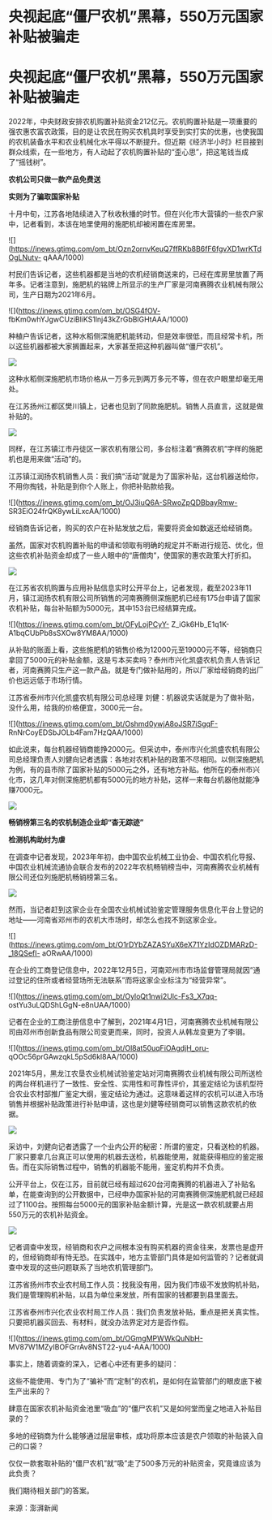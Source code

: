 # 央视起底“僵尸农机”黑幕，550万元国家补贴被骗走

# 央视起底“僵尸农机”黑幕，550万元国家补贴被骗走

2022年，中央财政安排农机购置补贴资金212亿元。农机购置补贴是一项重要的强农惠农富农政策，目的是让农民在购买农机具时享受到实打实的优惠，也使我国的农机装备水平和农业机械化水平得以不断提升。但近期《经济半小时》栏目接到群众线索，在一些地方，有人动起了农机购置补贴的“歪心思”，把这笔钱当成了“摇钱树”。

**农机公司只做一款产品免费送**

**实则为了骗取国家补贴**

十月中旬，江苏各地陆续进入了秋收秋播的时节。但在兴化市大营镇的一些农户家中，记者看到，本该在地里使用的施肥机却被闲置在库房里。

![](https://inews.gtimg.com/om_bt/Ozn2ornvKeuQ7ffRKb8B6fF6fgvXD1wrKTdOgLNutv-
qAAA/1000)

村民们告诉记者，这些机器都是当地的农机经销商送来的，已经在库房里放置了两年多。记者注意到，施肥机的铭牌上所显示的生产厂家是河南赛腾农业机械有限公司，生产日期为2021年6月。

![](https://inews.gtimg.com/om_bt/OSG4fOV-
fbKm0whYJgwCUziBliKS1lnj43kZrGbBlGHtAAA/1000)

种植户告诉记者，这种水稻侧深施肥机能转动，但是效率很低，而且经常卡机，所以这些机器都被大家搁置起来，大家甚至把这种机器叫做“僵尸农机”。

![](https://inews.gtimg.com/om_bt/Ou3mz2tfxTJYScXJypAjHzXkcL25p6nd2djhKv7v_5370AA/1000)

这种水稻侧深施肥机市场价格从一万多元到两万多元不等，但在农户眼里却毫无用处。

在江苏扬州江都区樊川镇上，记者也见到了同款施肥机。销售人员直言，这就是做补贴的。

![](https://inews.gtimg.com/om_bt/OM-5mHIANmBNsEtsb_2ec04JXr7AR2lzITN-s4KFpndGcAA/1000)

同样，在江苏镇江市丹徒区一家农机有限公司，多台标注着“赛腾农机”字样的施肥机也是用来做“活动”的。

江苏镇江润扬农机销售人员：我们搞“活动”就是为了国家补贴，这台机器送给你，不用你掏钱，补贴是到你个人账上，你把补贴款给我。

![](https://inews.gtimg.com/om_bt/OJ3iuQ6A-SRwoZpQDBbayRmw-
SR3EiO24frQK8ywLiLxcAA/1000)

经销商告诉记者，购买的农户在补贴发放之后，需要将资金如数返还给经销商。

虽然，国家对农机购置补贴的申请和领取有明确的规定并不断进行规范、优化，但这些农机补贴资金却成了一些人眼中的“唐僧肉”，使国家的惠农政策大打折扣。

![](https://inews.gtimg.com/om_bt/OHnDytw_lnxyr0cQm49_UkaeefJLUouBuIAZ2Xe5xOKvMAA/1000)

在江苏省农机购置与应用补贴信息实时公开平台上，记者发现，截至2023年11月，镇江润扬农机有限公司所销售的河南赛腾侧深施肥机已经有175台申请了国家农机补贴，每台补贴额为5000元，其中153台已经结算完成。

![](https://inews.gtimg.com/om_bt/OFyLojPCyY-
Z_iGk6Hb_E1q1K-A1bqCUbPb8sSXOw8YM8AA/1000)

从补贴的账面上看，这些施肥机的销售价格为12000元至19000元不等，经销商只拿回了5000元的补贴金额，这是亏本买卖吗？泰州市兴化凯盛农机负责人告诉记者，河南赛腾只生产这一款产品，就是专门做补贴用的，所以厂家给经销商的出厂价也远远低于市场行情。

江苏省泰州市兴化凯盛农机有限公司总经理 刘健：机器说实话就是为了做补贴，没什么用，给我的价格便宜，3000元一台。

![](https://inews.gtimg.com/om_bt/Oshmd0ywjA8oJSR7iSgqF-
RnNrCoyEDSbJOLb4Fam7HzQAA/1000)

如此说来，每台机器经销商能挣2000元。但采访中，泰州市兴化凯盛农机有限公司总经理负责人刘健向记者透露：各地对农机补贴的政策不尽相同。以侧深施肥机为例，有的县市除了国家补贴的5000元之外，还有地方补贴。他所在的泰州市兴化市，这几年对侧深施肥机都有5000元的地方补贴，这样一来每台机器他就能净赚7000元。

![](https://inews.gtimg.com/om_bt/OTK5wOlwm2dPbuZeTpCuE4fP0j4ArbZoa4t909_TJOD6kAA/1000)

**畅销榜第三名的农机制造企业却“杳无踪迹”**

**检测机构助纣为虐**

在调查中记者发现，2023年年初，由中国农业机械工业协会、中国农机化导报、中国农业机械流通协会联合发布的2022年农机畅销榜当中，河南赛腾农业机械有限公司还位列施肥机畅销榜第三名。

![](https://inews.gtimg.com/om_bt/ObNENGFtYGf9cR4heMf3HECX4hSzOHstR5mZG2fAjO5aMAA/1000)

然而，当记者赶到这家企业在全国农业机械试验鉴定管理服务信息化平台上登记的地址——河南省邓州市的农机大市场时，却怎么也找不到这家企业。

![](https://inews.gtimg.com/om_bt/O1rDYbZAZASYuX6eX71YzIdOZDMARzD-_18QSefI-
aORwAA/1000)

在企业的工商登记信息中，2022年12月5日，河南邓州市市场监督管理局就因“通过登记的住所或者经营场所无法联系”而将这家企业标注为“经营异常”。

![](https://inews.gtimg.com/om_bt/OyloQt1nwi2Ulc-Fs3_X7qq-
ostYu3uLQDShLGgN-e8nUAA/1000)

记者在企业的工商注册信息中了解到，2021年4月1日，河南赛腾农业机械有限公司由邓州市创新食品有限公司变更而来，同时，投资人从韩龙变更为了李钢。

![](https://inews.gtimg.com/om_bt/Ol8at50uqFiOAgdjH_oru-
qOOc56prGAwzqkL5pSd6kl8AA/1000)

2021年5月，黑龙江农垦农业机械试验鉴定站对河南赛腾农业机械有限公司所送检的两台样机进行了一致性、安全性、实用性和可靠性评价，其鉴定结论为该机型符合农业农村部推广鉴定大纲，鉴定结论为通过。这意味着这样的农机可以进入市场销售并根据补贴政策进行补贴申请，这也是刘健等经销商可以销售这款农机的依据。

![](https://inews.gtimg.com/om_bt/OZuR3883evsHllsxuw2jpM2csN6Z0wWuYPQpI0NMdDzT8AA/1000)

采访中，刘健向记者透露了一个业内公开的秘密：所谓的鉴定，只看送检的机器。厂家只要拿几台真正可以使用的机器去送检，机器能使用，就能获得相应的鉴定报告。而在实际销售过程中，销售的机器能不能用，鉴定机构并不负责。

公开平台上，仅在江苏，目前就已经有超过620台河南赛腾的机器进入了补贴名单，在能查询到的公开数据中，已经申办国家补贴的河南赛腾侧深施肥机就已经超过了1100台。按照每台5000元的国家补贴金额计算，光是这一款农机就要占用550万元的农机补贴资金。

![](https://inews.gtimg.com/om_bt/OmBTyCfgP2ALoJAh5L11IlVObIBRyXZkqwx9LDuCTYqeYAA/1000)

记者调查中发现，经销商和农户之间根本没有购买机器的资金往来，发票也是虚开的，但经销商却有恃无恐。在实践中，地方主管部门具体是如何监管的？记者就调查中发现的这些问题联系了当地农机管理部门。

江苏省扬州市农业农村局工作人员：找我没有用，因为我们市级不发放购机补贴，我们是管理购机补贴，以县为单位来发放，所有国家的钱都要到县里面去。

江苏省泰州市兴化农业农村局工作人员：我们负责发放补贴，重点是把关真实性。只要把机器买回去、有材料，就没办法界定对方是否作假。

![](https://inews.gtimg.com/om_bt/OGmgMPWWkQuNbH-
MV87W1MZyIBOFGrrAv8NST22-yu4-AAA/1000)

事实上，随着调查的深入，记者心中还有更多的疑问：

这些不能使用、专门为了“骗补”而“定制”的农机，是如何在监管部门的眼皮底下被生产出来的？

肆意在国家农机补贴资金池里“吸血”的“僵尸农机”又是如何堂而皇之地进入补贴目录的？

多地的经销商为什么能够通过层层审核，成功将原本应该是农户领取的补贴装入自己的口袋？

仅仅一款套取补贴的“僵尸农机”就“吸”走了500多万元的补贴资金，究竟谁应该为此负责？

我们期待相关部门的答案。

来源：澎湃新闻


